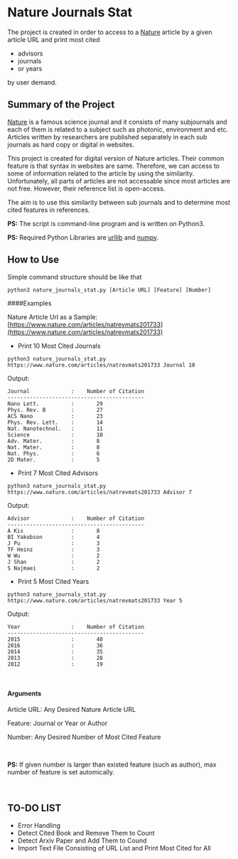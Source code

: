 # Nature Journals Stat
The project is created in order to access to a [Nature](https://www.nature.com/) article by a given article URL and print most cited 
* advisors
* journals
* or years

by user demand.

## Summary of the Project
[Nature](https://www.nature.com/) is a famous science journal and it consists of many subjournals and each of them is related to a subject such as photonic, environment and etc. Articles written by researchers are published separately in each sub journals as hard copy or digital in websites.

This project is created for digital version of Nature articles. Their common feature is that syntax in websites are same. Therefore, we can access to some of information related to the article by using the similarity. Unfortunately, all parts of articles are not accessable since most articles are not free. However, their reference list is open-access.

The aim is to use this similarity between sub journals and to determine most cited features in references.

**PS:** The script is command-line program and is written on Python3.

**PS:** Required Python Libraries are [urllib](https://docs.python.org/3/library/urllib.html) and [numpy](https://numpy.org/).

## How to Use
Simple command structure should be like that

`python3 nature_journals_stat.py [Article URL] [Feature] [Number]`

####Examples

Nature Article Url as a Sample: [https://www.nature.com/articles/natrevmats201733](https://www.nature.com/articles/natrevmats201733)

* Print 10 Most Cited Journals

`python3 nature_journals_stat.py https://www.nature.com/articles/natrevmats201733 Journal 10`

Output:

	Journal             :	 Number of Citation
	-------------------------------------------
	Nano Lett.          :	 	29
	Phys. Rev. B        :	 	27
	ACS Nano            :	 	23
	Phys. Rev. Lett.    :	 	14
	Nat. Nanotechnol.   :	 	11
	Science             :	 	10
	Adv. Mater.         :	 	8
	Nat. Mater.         :	 	8
	Nat. Phys.          :	 	6
	2D Mater.           :	 	5


* Print 7 Most Cited Advisors

`python3 nature_journals_stat.py https://www.nature.com/articles/natrevmats201733 Advisor 7`

Output:

	Advisor             :	 Number of Citation
	-------------------------------------------
	A Kis               :	 	8
	BI Yakobson         :	 	4
	J Pu                :	 	3
	TF Heinz            :	 	3
	W Wu                :	 	2
	J Shan              :	 	2
	S Najmaei           :	 	2


* Print 5 Most Cited Years

`python3 nature_journals_stat.py https://www.nature.com/articles/natrevmats201733 Year 5`

Output:

	Year                :	 Number of Citation
	-------------------------------------------
	2015                :	 	40
	2016                :	 	36
	2014                :	 	35
	2013                :	 	28
	2012                :	 	19


<br />

#### Arguments
Article URL: Any Desired Nature Article URL 

Feature: Journal or Year or Author

Number: Any Desired Number of Most Cited Feature

<br />

**PS:** If given number is larger than existed feature (such as author), max number of feature is set automically. 

<br />

## TO-DO LIST
* Error Handling
* Detect Cited Book and Remove Them to Count
* Detect Arxiv Paper and Add Them to Cound
* Import Text File Consisting of URL List and Print Most Cited for All
